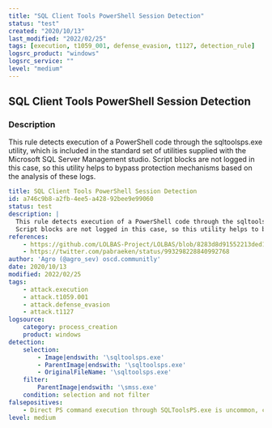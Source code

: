 ```yaml
---
title: "SQL Client Tools PowerShell Session Detection"
status: "test"
created: "2020/10/13"
last_modified: "2022/02/25"
tags: [execution, t1059_001, defense_evasion, t1127, detection_rule]
logsrc_product: "windows"
logsrc_service: ""
level: "medium"
---
```


## SQL Client Tools PowerShell Session Detection

### Description

This rule detects execution of a PowerShell code through the sqltoolsps.exe utility, which is included in the standard set of utilities supplied with the Microsoft SQL Server Management studio.
Script blocks are not logged in this case, so this utility helps to bypass protection mechanisms based on the analysis of these logs.


```yml
title: SQL Client Tools PowerShell Session Detection
id: a746c9b8-a2fb-4ee5-a428-92bee9e99060
status: test
description: |
  This rule detects execution of a PowerShell code through the sqltoolsps.exe utility, which is included in the standard set of utilities supplied with the Microsoft SQL Server Management studio.
  Script blocks are not logged in this case, so this utility helps to bypass protection mechanisms based on the analysis of these logs.
references:
    - https://github.com/LOLBAS-Project/LOLBAS/blob/8283d8d91552213ded165fd36deb6cb9534cb443/yml/OtherMSBinaries/Sqltoolsps.yml
    - https://twitter.com/pabraeken/status/993298228840992768
author: 'Agro (@agro_sev) oscd.communitly'
date: 2020/10/13
modified: 2022/02/25
tags:
    - attack.execution
    - attack.t1059.001
    - attack.defense_evasion
    - attack.t1127
logsource:
    category: process_creation
    product: windows
detection:
    selection:
        - Image|endswith: '\sqltoolsps.exe'
        - ParentImage|endswith: '\sqltoolsps.exe'
        - OriginalFileName: '\sqltoolsps.exe'
    filter:
        ParentImage|endswith: '\smss.exe'
    condition: selection and not filter
falsepositives:
    - Direct PS command execution through SQLToolsPS.exe is uncommon, childprocess sqltoolsps.exe spawned by smss.exe is a legitimate action.
level: medium

```
